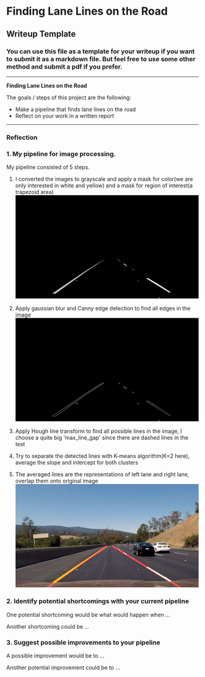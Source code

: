 # **Finding Lane Lines on the Road** 

## Writeup Template

### You can use this file as a template for your writeup if you want to submit it as a markdown file. But feel free to use some other method and submit a pdf if you prefer.

---

**Finding Lane Lines on the Road**

The goals / steps of this project are the following:
* Make a pipeline that finds lane lines on the road
* Reflect on your work in a written report


[//]: # (Image References)

[image1]: ./examples/00000.png "Grayscale image"
[image2]: ./examples/00001.png "Canny edge detection"
[image3]: ./examples/00002.png "Final output image"

---

### Reflection

### 1. My pipeline for image processing.

My pipeline consisted of 5 steps. 

1. I converted the images to grayscale and apply a mask for color(we are only interested in white and yellow) and a mask for region of interest(a trapezoid area) 
![alt text][image1]
2. Apply gaussian blur and Canny edge detection to find all edges in the image
![alt text][image2]
3. Apply Hough line transform to find all possible lines in the image, I choose a quite big 'max_line_gap' since there are dashed lines in the test

4. Try to separate the detected lines with K-means algorithm(K=2 here), average the slope and intercept for both clusters

5. The averaged lines are the representations of left lane and right lane, overlap them onto original image
![alt text][image3]


### 2. Identify potential shortcomings with your current pipeline


One potential shortcoming would be what would happen when ... 

Another shortcoming could be ...


### 3. Suggest possible improvements to your pipeline

A possible improvement would be to ...

Another potential improvement could be to ...
